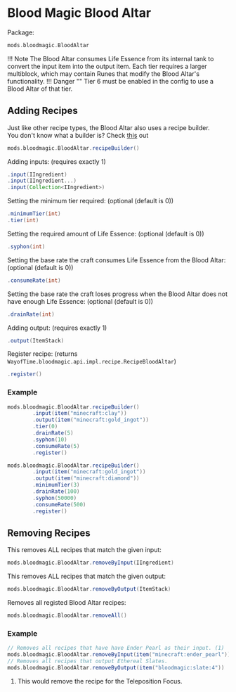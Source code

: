 # Blood Magic Blood Altar

Package:
```groovy
mods.bloodmagic.BloodAltar
```

!!! Note
    The Blood Altar consumes Life Essence from its internal tank to convert the input item into the output item.
    Each tier requires a larger multiblock, which may contain Runes that modify the Blood Altar's functionality.
    !!! Danger ""
        Tier 6 must be enabled in the config to use a Blood Altar of that tier.

## Adding Recipes
Just like other recipe types, the Blood Altar also uses a recipe builder. <br>
You don't know what a builder is? Check [this](https://groovyscript-docs.readthedocs.io/en/latest/groovy/builder/) out
```groovy
mods.bloodmagic.BloodAltar.recipeBuilder()
```

Adding inputs: (requires exactly 1)
```groovy
.input(IIngredient)
.input(IIngredient...)
.input(Collection<IIngredient>)
```

Setting the minimum tier required: (optional (default is 0))
```groovy
.minimumTier(int)
.tier(int)
```

Setting the required amount of Life Essence: (optional (default is 0))
```groovy
.syphon(int)
```

Setting the base rate the craft consumes Life Essence from the Blood Altar: (optional (default is 0))
```groovy
.consumeRate(int)
```

Setting the base rate the craft loses progress when the Blood Altar does not have enough Life Essence: (optional (default is 0))
```groovy
.drainRate(int)
```

Adding output: (requires exactly 1)
```groovy
.output(ItemStack)
```

Register recipe: (returns `WayofTime.bloodmagic.api.impl.recipe.RecipeBloodAltar`)
```groovy
.register()
```

### Example
```groovy
mods.bloodmagic.BloodAltar.recipeBuilder()
        .input(item("minecraft:clay"))
        .output(item("minecraft:gold_ingot"))
        .tier(0)
        .drainRate(5)
        .syphon(10)
        .consumeRate(5)
        .register()

mods.bloodmagic.BloodAltar.recipeBuilder()
        .input(item("minecraft:gold_ingot"))
        .output(item("minecraft:diamond"))
        .minimumTier(3)
        .drainRate(100)
        .syphon(50000)
        .consumeRate(500)
        .register()
```

## Removing Recipes

This removes ALL recipes that match the given input:
```groovy
mods.bloodmagic.BloodAltar.removeByInput(IIngredient)
```

This removes ALL recipes that match the given output:
```groovy
mods.bloodmagic.BloodAltar.removeByOutput(ItemStack)
```

Removes all registed Blood Altar recipes:
```groovy
mods.bloodmagic.BloodAltar.removeAll()
```

### Example
```groovy
// Removes all recipes that have have Ender Pearl as their input. (1)
mods.bloodmagic.BloodAltar.removeByInput(item("minecraft:ender_pearl"))
// Removes all recipes that output Ethereal Slates.
mods.bloodmagic.BloodAltar.removeByOutput(item("bloodmagic:slate:4"))
```

1. This would remove the recipe for the Teleposition Focus.
